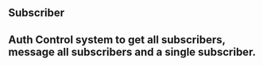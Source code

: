 ## Subscriber
## Auth Control system to get all subscribers, message all subscribers and a single subscriber.